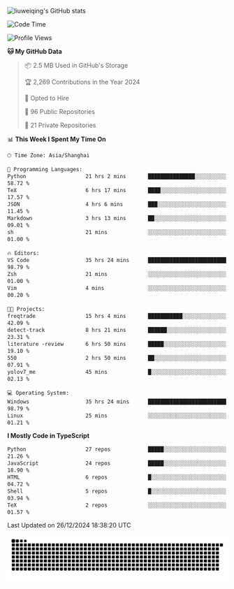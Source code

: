 ![liuweiqing's GitHub stats](https://github-readme-stats.vercel.app/api?username=14790897&show_icons=true&locale=cn&include_all_commits=true&count_private=true)

<!--START_SECTION:waka-->
![Code Time](http://img.shields.io/badge/Code%20Time-1%2C730%20hrs%2039%20mins-blue)

![Profile Views](http://img.shields.io/badge/Profile%20Views-20-blue)

**🐱 My GitHub Data** 

> 📦 2.5 MB Used in GitHub's Storage 
 > 
> 🏆 2,269 Contributions in the Year 2024
 > 
> 💼 Opted to Hire
 > 
> 📜 96 Public Repositories 
 > 
> 🔑 21 Private Repositories 
 > 
📊 **This Week I Spent My Time On** 

```text
🕑︎ Time Zone: Asia/Shanghai

💬 Programming Languages: 
Python                   21 hrs 2 mins       ███████████████░░░░░░░░░░   58.72 % 
TeX                      6 hrs 17 mins       ████░░░░░░░░░░░░░░░░░░░░░   17.57 % 
JSON                     4 hrs 6 mins        ███░░░░░░░░░░░░░░░░░░░░░░   11.45 % 
Markdown                 3 hrs 13 mins       ██░░░░░░░░░░░░░░░░░░░░░░░   09.01 % 
sh                       21 mins             ░░░░░░░░░░░░░░░░░░░░░░░░░   01.00 % 

🔥 Editors: 
VS Code                  35 hrs 24 mins      █████████████████████████   98.79 % 
Zsh                      21 mins             ░░░░░░░░░░░░░░░░░░░░░░░░░   01.00 % 
Vim                      4 mins              ░░░░░░░░░░░░░░░░░░░░░░░░░   00.20 % 

🐱‍💻 Projects: 
freqtrade                15 hrs 4 mins       ███████████░░░░░░░░░░░░░░   42.09 % 
detect-track             8 hrs 21 mins       ██████░░░░░░░░░░░░░░░░░░░   23.31 % 
literature -review       6 hrs 50 mins       █████░░░░░░░░░░░░░░░░░░░░   19.10 % 
550                      2 hrs 50 mins       ██░░░░░░░░░░░░░░░░░░░░░░░   07.91 % 
yolov7_me                45 mins             █░░░░░░░░░░░░░░░░░░░░░░░░   02.13 % 

💻 Operating System: 
Windows                  35 hrs 24 mins      █████████████████████████   98.79 % 
Linux                    25 mins             ░░░░░░░░░░░░░░░░░░░░░░░░░   01.21 % 
```

**I Mostly Code in TypeScript** 

```text
Python                   27 repos            █████░░░░░░░░░░░░░░░░░░░░   21.26 % 
JavaScript               24 repos            █████░░░░░░░░░░░░░░░░░░░░   18.90 % 
HTML                     6 repos             █░░░░░░░░░░░░░░░░░░░░░░░░   04.72 % 
Shell                    5 repos             █░░░░░░░░░░░░░░░░░░░░░░░░   03.94 % 
TeX                      2 repos             ░░░░░░░░░░░░░░░░░░░░░░░░░   01.57 % 
```




 Last Updated on 26/12/2024 18:38:20 UTC
<!--END_SECTION:waka-->

<picture>
  <source media="(prefers-color-scheme: dark)" srcset="https://raw.githubusercontent.com/14790897/14790897/output/github-contribution-grid-snake-dark.svg" />
  <source media="(prefers-color-scheme: light)" srcset="https://raw.githubusercontent.com/14790897/14790897/output/github-contribution-grid-snake.svg" />
  <img alt="github-snake" src="https://raw.githubusercontent.com/14790897/14790897/output/github-contribution-grid-snake.svg" />
</picture>
